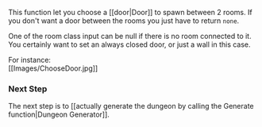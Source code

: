 This function let you choose a [[door|Door]] to spawn between 2 rooms.
If you don't want a door between the rooms you just have to return `none`.

One of the room class input can be null if there is no room connected to it. You certainly want to set an always closed door, or just a wall in this case.

For instance:\
[[Images/ChooseDoor.jpg]]

### **Next Step**
The next step is to [[actually generate the dungeon by calling the Generate function|Dungeon Generator]].